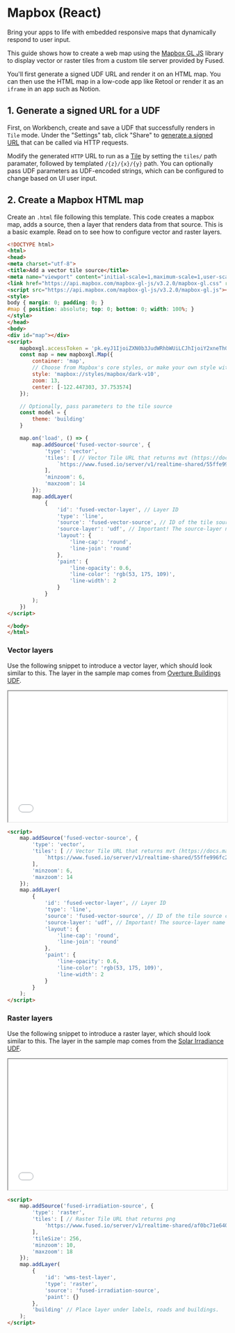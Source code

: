 # Mapbox (React)

Bring your apps to life with embedded responsive maps that dynamically respond to user input.


This guide shows how to create a web map using the [Mapbox GL JS](https://docs.mapbox.com/mapbox-gl-js/example/) library to display vector or raster tiles from a custom tile server provided by Fused. 

You'll first generate a signed UDF URL and render it on an HTML map. You can then use the HTML map in a low-code app like Retool or render it as an `iframe` in an app such as Notion.

## 1. Generate a signed URL for a UDF

First, on Workbench, create and save a UDF that successfully renders in `Tile` mode. Under the "Settings" tab, click "Share" to [generate a signed URL](/basics/core-concepts/#generate-endpoints-with-workbench) that can be called via HTTP requests. 


Modify the generated `HTTP` URL to run as a [Tile](/core-concepts/#call-udfs-with-http-requests) by setting the `tiles/` path paramater, followed by templated `/{z}/{x}/{y}` path. You can optionally pass UDF parameters as UDF-encoded strings, which can be configured to change based on UI user input.


## 2. Create a Mapbox HTML map

Create an `.html` file following this template. This code creates a mapbox map, adds a source, then a layer that renders data from that source. This is a basic example. Read on to see how to configure vector and raster layers.

```html
<!DOCTYPE html>
<html>
<head>
<meta charset="utf-8">
<title>Add a vector tile source</title>
<meta name="viewport" content="initial-scale=1,maximum-scale=1,user-scalable=no">
<link href="https://api.mapbox.com/mapbox-gl-js/v3.2.0/mapbox-gl.css" rel="stylesheet">
<script src="https://api.mapbox.com/mapbox-gl-js/v3.2.0/mapbox-gl.js"></script>
<style>
body { margin: 0; padding: 0; }
#map { position: absolute; top: 0; bottom: 0; width: 100%; }
</style>
</head>
<body>
<div id="map"></div>
<script>
	mapboxgl.accessToken = 'pk.eyJ1IjoiZXN0b3JudWRhbWUiLCJhIjoiY2xneTh0Y3czMDczODNmcG11ZTNuazZvbSJ9.QFTdgqDlAFQKaJ_QLA35ew';
    const map = new mapboxgl.Map({
        container: 'map',
        // Choose from Mapbox's core styles, or make your own style with Mapbox Studio
        style: 'mapbox://styles/mapbox/dark-v10',
        zoom: 13,
        center: [-122.447303, 37.753574]
    });

    // Optionally, pass parameters to the tile source
    const model = {
        theme: 'building'
    }

    map.on('load', () => {
        map.addSource('fused-vector-source', {
            'type': 'vector',
            'tiles': [ // Vector Tile URL that returns mvt (https://docs.mapbox.com/data/tilesets/guides/vector-tiles-standards/)
                `https://www.fused.io/server/v1/realtime-shared/55ffe996fc2bd635cde3beda7e2632005e228798a1ef333297240b86af7d12a4/run/tiles/{z}/{x}/{y}?dtype_out_vector=mvt&type=${model.theme}`
            ],
            'minzoom': 6,
            'maxzoom': 14
        });
        map.addLayer(
            {
                'id': 'fused-vector-layer', // Layer ID
                'type': 'line',
                'source': 'fused-vector-source', // ID of the tile source created above
                'source-layer': 'udf', // Important! The source-layer name is 'udf' for all Fused vector tiles
                'layout': {
                    'line-cap': 'round',
                    'line-join': 'round'
                },
                'paint': {
                    'line-opacity': 0.6,
                    'line-color': 'rgb(53, 175, 109)',
                    'line-width': 2
                }
            }
        );
    })
</script>

</body>
</html>

```

### Vector layers

Use the following snippet to introduce a vector layer, which should look similar to this. The layer in the sample map comes from [Overture Buildings UDF](https://github.com/fusedio/udfs/tree/main/public/Overture_Maps_Example).

<iframe src="/img/mapbox_vector.html"  height="300px" width="100%" scrolling="no"></iframe>

```html
<script>
    map.addSource('fused-vector-source', {
        'type': 'vector',
        'tiles': [ // Vector Tile URL that returns mvt (https://docs.mapbox.com/data/tilesets/guides/vector-tiles-standards/)
            `https://www.fused.io/server/v1/realtime-shared/55ffe996fc2bd635cde3beda7e2632005e228798a1ef333297240b86af7d12a4/run/tiles/{z}/{x}/{y}?dtype_out_vector=mvt&type=${model.theme}`
        ],
        'minzoom': 6,
        'maxzoom': 14
    });
    map.addLayer(
        {
            'id': 'fused-vector-layer', // Layer ID
            'type': 'line',
            'source': 'fused-vector-source', // ID of the tile source created above
            'source-layer': 'udf', // Important! The source-layer name is 'udf' for Fused vector tiles
            'layout': {
                'line-cap': 'round',
                'line-join': 'round'
            },
            'paint': {
                'line-opacity': 0.6,
                'line-color': 'rgb(53, 175, 109)',
                'line-width': 2
            }
        }
    );
</script>
```

### Raster layers

Use the following snippet to introduce a raster layer, which should look similar to this. The layer in the sample map comes from the [Solar Irradiance UDF](https://github.com/fusedio/udfs/tree/main/public/Solar_Irradiance).

<iframe src="/img/mapbox_raster.html"  height="300px" width="100%" scrolling="no"></iframe>

```html
<script>
    map.addSource('fused-irradiation-source', {
        'type': 'raster',
        'tiles': [ // Raster Tile URL that returns png
            'https://www.fused.io/server/v1/realtime-shared/af0bc71e64075233b731f316988b323ac28658059db9e87388393fe187752501/run/tiles/{z}/{x}/{y}?dtype_out_raster=png'
        ],
        'tileSize': 256,
        'minzoom': 10,
        'maxzoom': 18
    });
    map.addLayer(
        {
            'id': 'wms-test-layer',
            'type': 'raster',
            'source': 'fused-irradiation-source',
            'paint': {}
        },
        'building' // Place layer under labels, roads and buildings.
    ); 
</script>
```


